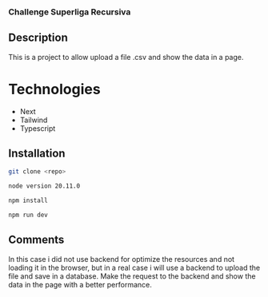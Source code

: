  ### Challenge Superliga Recursiva

## Description

This is a project to allow upload a file .csv and show the data in a page.

# Technologies

- Next
- Tailwind
- Typescript

## Installation

```bash
git clone <repo>

node version 20.11.0

npm install

npm run dev 

```

## Comments

In this case i did not use backend for optimize the resources and not loading it in the browser, but in a real case i will use a backend to upload the file and save in a database. Make the request to the backend and show the data in the page with a better performance.